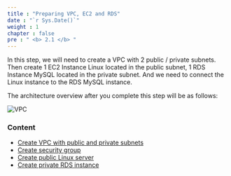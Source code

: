 ```yaml
---
title : "Preparing VPC, EC2 and RDS"
date : "`r Sys.Date()`"
weight : 1
chapter : false
pre : " <b> 2.1 </b> "
---
```


In this step, we will need to create a VPC with 2 public / private subnets. Then create 1 EC2 Instance Linux located in the public subnet, 1 RDS Instance MySQL located in the private subnet. And we need to connect the Linux instance to the RDS MySQL instance.

The architecture overview after you complete this step will be as follows:

![VPC](images/arc-001.png)

### Content
  - [Create VPC with public and private subnets](2.1.1-createvpc/)
  - [Create security group](2.1.2-createsecgroup/)
  - [Create public Linux server](2.1.3-createec2linux/)
  - [Create private RDS instance](2.1.4-createrdsmysql/)